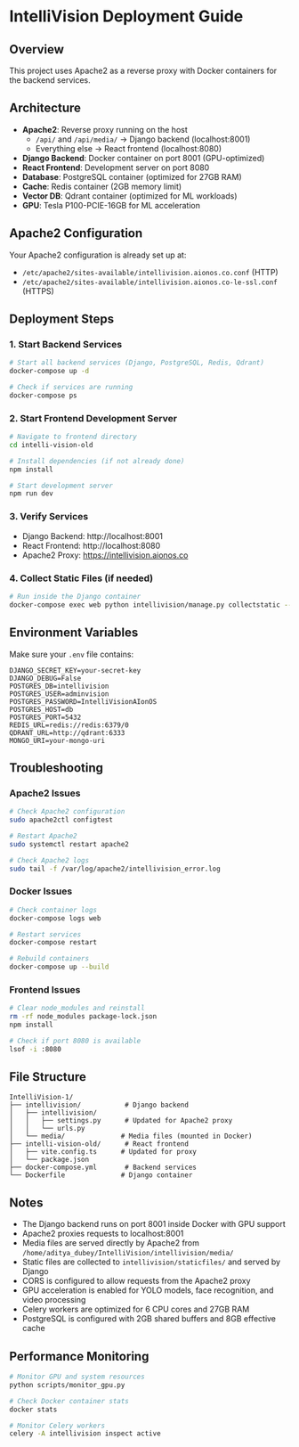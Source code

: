 # IntelliVision Deployment Guide

## Overview

This project uses Apache2 as a reverse proxy with Docker containers for the backend services.

## Architecture

- **Apache2**: Reverse proxy running on the host
  - `/api/` and `/api/media/` → Django backend (localhost:8001)
  - Everything else → React frontend (localhost:8080)
- **Django Backend**: Docker container on port 8001 (GPU-optimized)
- **React Frontend**: Development server on port 8080
- **Database**: PostgreSQL container (optimized for 27GB RAM)
- **Cache**: Redis container (2GB memory limit)
- **Vector DB**: Qdrant container (optimized for ML workloads)
- **GPU**: Tesla P100-PCIE-16GB for ML acceleration

## Apache2 Configuration

Your Apache2 configuration is already set up at:

- `/etc/apache2/sites-available/intellivision.aionos.co.conf` (HTTP)
- `/etc/apache2/sites-available/intellivision.aionos.co-le-ssl.conf` (HTTPS)

## Deployment Steps

### 1. Start Backend Services

```bash
# Start all backend services (Django, PostgreSQL, Redis, Qdrant)
docker-compose up -d

# Check if services are running
docker-compose ps
```

### 2. Start Frontend Development Server

```bash
# Navigate to frontend directory
cd intelli-vision-old

# Install dependencies (if not already done)
npm install

# Start development server
npm run dev
```

### 3. Verify Services

- Django Backend: http://localhost:8001
- React Frontend: http://localhost:8080
- Apache2 Proxy: https://intellivision.aionos.co

### 4. Collect Static Files (if needed)

```bash
# Run inside the Django container
docker-compose exec web python intellivision/manage.py collectstatic --noinput
```

## Environment Variables

Make sure your `.env` file contains:

```env
DJANGO_SECRET_KEY=your-secret-key
DJANGO_DEBUG=False
POSTGRES_DB=intellivision
POSTGRES_USER=adminvision
POSTGRES_PASSWORD=IntelliVisionAIonOS
POSTGRES_HOST=db
POSTGRES_PORT=5432
REDIS_URL=redis://redis:6379/0
QDRANT_URL=http://qdrant:6333
MONGO_URI=your-mongo-uri
```

## Troubleshooting

### Apache2 Issues

```bash
# Check Apache2 configuration
sudo apache2ctl configtest

# Restart Apache2
sudo systemctl restart apache2

# Check Apache2 logs
sudo tail -f /var/log/apache2/intellivision_error.log
```

### Docker Issues

```bash
# Check container logs
docker-compose logs web

# Restart services
docker-compose restart

# Rebuild containers
docker-compose up --build
```

### Frontend Issues

```bash
# Clear node_modules and reinstall
rm -rf node_modules package-lock.json
npm install

# Check if port 8080 is available
lsof -i :8080
```

## File Structure

```
IntelliVision-1/
├── intellivision/           # Django backend
│   ├── intellivision/
│   │   ├── settings.py      # Updated for Apache2 proxy
│   │   └── urls.py
│   └── media/              # Media files (mounted in Docker)
├── intelli-vision-old/      # React frontend
│   ├── vite.config.ts      # Updated for proxy
│   └── package.json
├── docker-compose.yml       # Backend services
└── Dockerfile              # Django container
```

## Notes

- The Django backend runs on port 8001 inside Docker with GPU support
- Apache2 proxies requests to localhost:8001
- Media files are served directly by Apache2 from `/home/aditya_dubey/IntelliVision/intellivision/media/`
- Static files are collected to `intellivision/staticfiles/` and served by Django
- CORS is configured to allow requests from the Apache2 proxy
- GPU acceleration is enabled for YOLO models, face recognition, and video processing
- Celery workers are optimized for 6 CPU cores and 27GB RAM
- PostgreSQL is configured with 2GB shared buffers and 8GB effective cache

## Performance Monitoring
```bash
# Monitor GPU and system resources
python scripts/monitor_gpu.py

# Check Docker container stats
docker stats

# Monitor Celery workers
celery -A intellivision inspect active
```
